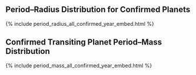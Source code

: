 ## Period–Radius Distribution for Confirmed Planets

{% include period_radius_all_confirmed_year_embed.html %}



## Confirmed Transiting Planet Period–Mass Distribution

{% include period_mass_all_confirmed_year_embed.html %}

